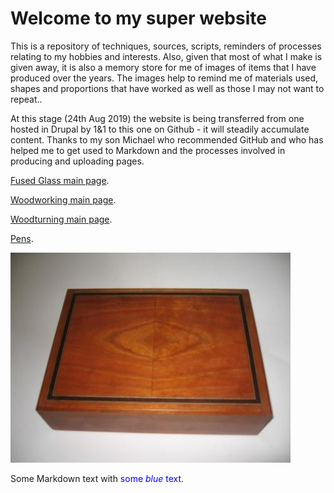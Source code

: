 

# Welcome to my super website

This is a repository of techniques, sources, scripts, reminders of processes relating to my hobbies and interests.  Also, given that most of what I make is given away, it is also a memory store for me of images of items that I have produced over the years.  The images help to remind me of materials used, shapes and proportions that have worked as well as those I may not want to repeat.. 

At this stage (24th Aug 2019) the website is being transferred from one hosted in Drupal by 1&1 to this one on Github - it will steadily accumulate content.  Thanks to my son Michael who recommended GitHub and who has helped me to get used to Markdown and the processes involved in producing and uploading pages.

[Fused Glass main page](/fusedglass).

[Woodworking main page](/woodworking).

[Woodturning main page](/woodturning).

[Pens](/pens).


![Pensb](/Images/boxy.JPG)

Some Markdown text with <span style="color:blue">some *blue* text</span>.